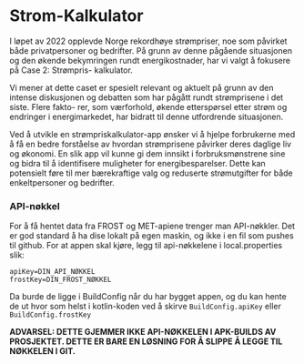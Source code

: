 # Strom-Kalkulator

I løpet av 2022 opplevde Norge rekordhøye strømpriser, noe som påvirket både
privatpersoner og bedrifter. På grunn av denne pågående situasjonen og den økende
bekymringen rundt energikostnader, har vi valgt å fokusere på Case 2: Strømpris-
kalkulator.

Vi mener at dette caset er spesielt relevant og aktuelt på grunn av den intense
diskusjonen og debatten som har pågått rundt strømprisene i det siste. Flere fakto-
rer, som værforhold, økende etterspørsel etter strøm og endringer i energimarkedet,
har bidratt til denne utfordrende situasjonen.

Ved å utvikle en strømpriskalkulator-app ønsker vi å hjelpe forbrukerne med å få
en bedre forståelse av hvordan strømprisene påvirker deres daglige liv og økonomi. En
slik app vil kunne gi dem innsikt i forbruksmønstrene sine og bidra til å identifisere
muligheter for energibesparelser. Dette kan potensielt føre til mer bærekraftige valg
og reduserte strømutgifter for både enkeltpersoner og bedrifter.

### API-nøkkel
For å få hentet data fra FROST og MET-apiene trenger man API-nøkkler.
Det er god standard å ha dise lokalt på egen maskin, og ikke
i en fil som pushes til github. For at appen skal kjøre, legg
til api-nøkkelene i local.properties slik:

```properties
apiKey=DIN_API_NØKKEL
frostKey=DIN_FROST_NØKKEL
```

Da burde de ligge i BuildConfig når du har bygget appen, 
og du kan hente de ut hvor som helst
i kotlin-koden ved å skirve `BuildConfig.apiKey` eller `BuildConfig.frostKey`

**ADVARSEL: DETTE GJEMMER IKKE API-NØKKELEN I APK-BUILDS AV 
PROSJEKTET. DETTE ER BARE EN LØSNING FOR Å SLIPPE Å LEGGE TIL NØKKELEN I GIT.**

